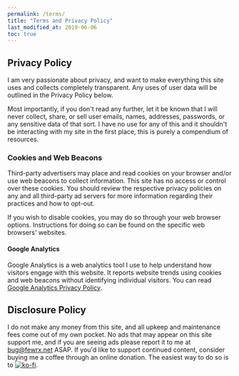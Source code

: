 ```yaml
---
permalink: /terms/
title: "Terms and Privacy Policy"
last_modified_at: 2019-06-06
toc: true
---
```


## Privacy Policy

I am very passionate about privacy, and want to make everything this site uses and collects completely transparent. Any uses of user data will be outlined in the Privacy Policy below.

Most importantly, if you don't read any further, let it be known that I will never collect, share, or sell user emails, names, addresses, passwords, or any sensitive data of that sort. I have no use for any of this and it shouldn't be interacting with my site in the first place, this is purely a compendium of resources.

### Cookies and Web Beacons

Third-party advertisers may place and read cookies on your browser and/or use web beacons to collect information. This site has no access or control over these cookies. You should review the respective privacy policies on any and all third-party ad servers for more information regarding their practices and how to opt-out.

If you wish to disable cookies, you may do so through your web browser options. Instructions for doing so can be found on the specific web browsers' websites.

#### Google Analytics

Google Analytics is a web analytics tool I use to help understand how visitors engage with this website. It reports website trends using cookies and web beacons without identifying individual visitors. You can read [Google Analytics Privacy Policy](http://www.google.com/analytics/learn/privacy.html).

## Disclosure Policy

I do not make any money from this site, and all upkeep and maintenance fees come out of my own pocket. No ads that may appear on this site support me, and if you are seeing ads please report it to me at bug@fewrx.net ASAP. If you'd like to support continued content, consider buying me a coffee through an online donation. The easiest way to do so is to [![ko-fi](https://www.ko-fi.com/img/githubbutton_sm.svg)](https://ko-fi.com/M4M5WTRP).